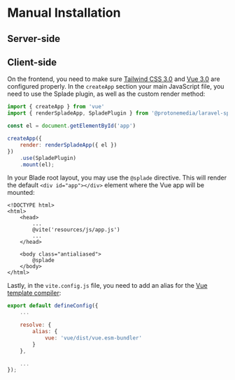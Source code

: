# Manual Installation

## Server-side

## Client-side

On the frontend, you need to make sure [Tailwind CSS 3.0](https://tailwindcss.com) and [Vue 3.0](https://vuejs.org) are configured properly. In the `createApp` section your main JavaScript file, you need to use the Splade plugin, as well as the custom render method:

```js
import { createApp } from 'vue'
import { renderSpladeApp, SpladePlugin } from '@protonemedia/laravel-splade'

const el = document.getElementById('app')

createApp({
    render: renderSpladeApp({ el })
})
    .use(SpladePlugin)
    .mount(el);
```

In your Blade root layout, you may use the `@splade` directive. This will render the default `<div id="app"></div>` element where the Vue app will be mounted:

```blade
<!DOCTYPE html>
<html>
    <head>
        ...
        @vite('resources/js/app.js')
        ...
    </head>

    <body class="antialiased">
        @splade
    </body>
</html>
```

Lastly, in the `vite.config.js` file, you need to add an alias for the [Vue template compiler](https://vuejs.org/guide/scaling-up/tooling.html#note-on-in-browser-template-compilation):

```js
export default defineConfig({
    ...

    resolve: {
        alias: {
            vue: 'vue/dist/vue.esm-bundler'
        }
    },

    ...
});
```